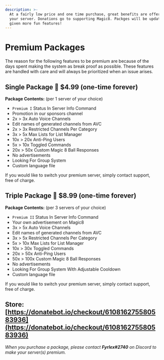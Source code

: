 ```yaml
---
description: >-
  At a fairly low price and one time purchase, great benefits are offered to
  your server. Donations go to supporting Magic8. Packges will be updated and
  given more fun features!
---
```


# Premium Packages

The reason for the following features to be premium are because of the days spent making the system as break proof as possible. These features are handled with care and will always be prioritized when an issue arises.

## Single Package 💎 $4.99 \(one-time forever\)

**Package Contents:** \(per 1 server of your choice\)

* `Premium I` Status In Server Info Command
* Promotion in our sponsors channel
* 2x &gt; 3x Auto Voice Channels
* Edit names of generated channels from AVC
* 2x &gt; 3x Restricted Channels Per Category
* 3x &gt; 5x Max Lists for List Manager
* 10x &gt; 20x Anti-Ping Users
* 5x &gt; 10x Toggled Commands
* 20x &gt; 50x Custom Magic 8 Ball Responses
* No advertisements
* Looking For Group System
* Custom language file

If you would like to switch your premium server, simply contact support, free of charge. 

## Triple Package 💎 $8.99 \(one-time forever\)

**Package Contents:** \(per 3 servers of your choice\)

* `Premium II` Status In Server Info Command
* Your own advertisement on Magic8
* 3x &gt; 5x Auto Voice Channels
* Edit names of generated channels from AVC
* 3x &gt; 5x Restricted Channels Per Category
* 5x &gt; 10x Max Lists for List Manager
* 10x &gt; 30x Toggled Commands
* 20x &gt; 50x Anti-Ping Users
* 50x &gt; 100x Custom Magic 8 Ball Responses
* No advertisements
* Looking For Group System With Adjustable Cooldown
* Custom language file

If you would like to switch your premium server, simply contact support, free of charge.

## **Store:** [https://donatebot.io/checkout/610816275580583936](https://donatebot.io/checkout/610816275580583936)

_When you purchase a package, please contact **Fyrlex\#2740** on Discord to make your server\(s\) premium._


